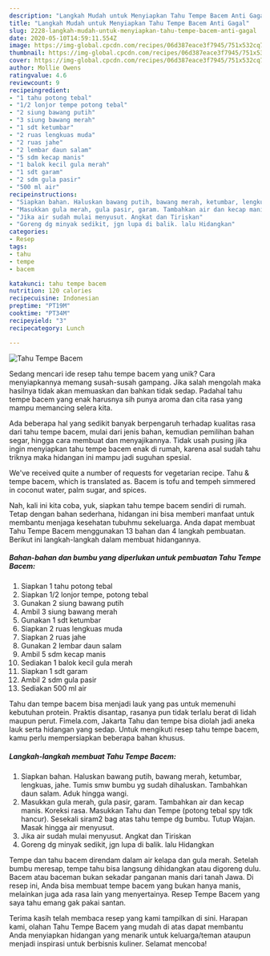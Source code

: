 ```yaml
---
description: "Langkah Mudah untuk Menyiapkan Tahu Tempe Bacem Anti Gagal"
title: "Langkah Mudah untuk Menyiapkan Tahu Tempe Bacem Anti Gagal"
slug: 2228-langkah-mudah-untuk-menyiapkan-tahu-tempe-bacem-anti-gagal
date: 2020-05-10T14:59:11.554Z
image: https://img-global.cpcdn.com/recipes/06d387eace3f7945/751x532cq70/tahu-tempe-bacem-foto-resep-utama.jpg
thumbnail: https://img-global.cpcdn.com/recipes/06d387eace3f7945/751x532cq70/tahu-tempe-bacem-foto-resep-utama.jpg
cover: https://img-global.cpcdn.com/recipes/06d387eace3f7945/751x532cq70/tahu-tempe-bacem-foto-resep-utama.jpg
author: Mollie Owens
ratingvalue: 4.6
reviewcount: 9
recipeingredient:
- "1 tahu potong tebal"
- "1/2 lonjor tempe potong tebal"
- "2 siung bawang putih"
- "3 siung bawang merah"
- "1 sdt ketumbar"
- "2 ruas lengkuas muda"
- "2 ruas jahe"
- "2 lembar daun salam"
- "5 sdm kecap manis"
- "1 balok kecil gula merah"
- "1 sdt garam"
- "2 sdm gula pasir"
- "500 ml air"
recipeinstructions:
- "Siapkan bahan. Haluskan bawang putih, bawang merah, ketumbar, lengkuas, jahe. Tumis smw bumbu yg sudah dihaluskan. Tambahkan daun salam. Aduk hingga wangi."
- "Masukkan gula merah, gula pasir, garam. Tambahkan air dan kecap manis. Koreksi rasa. Masukkan Tahu dan Tempe (potong tebal spy tdk hancur). Sesekali siram2 bag atas tahu tempe dg bumbu. Tutup Wajan. Masak hingga air menyusut."
- "Jika air sudah mulai menyusut. Angkat dan Tiriskan"
- "Goreng dg minyak sedikit, jgn lupa di balik. lalu Hidangkan"
categories:
- Resep
tags:
- tahu
- tempe
- bacem

katakunci: tahu tempe bacem 
nutrition: 120 calories
recipecuisine: Indonesian
preptime: "PT19M"
cooktime: "PT34M"
recipeyield: "3"
recipecategory: Lunch

---
```



![Tahu Tempe Bacem](https://img-global.cpcdn.com/recipes/06d387eace3f7945/751x532cq70/tahu-tempe-bacem-foto-resep-utama.jpg)

Sedang mencari ide resep tahu tempe bacem yang unik? Cara menyiapkannya memang susah-susah gampang. Jika salah mengolah maka hasilnya tidak akan memuaskan dan bahkan tidak sedap. Padahal tahu tempe bacem yang enak harusnya sih punya aroma dan cita rasa yang mampu memancing selera kita.

Ada beberapa hal yang sedikit banyak berpengaruh terhadap kualitas rasa dari tahu tempe bacem, mulai dari jenis bahan, kemudian pemilihan bahan segar, hingga cara membuat dan menyajikannya. Tidak usah pusing jika ingin menyiapkan tahu tempe bacem enak di rumah, karena asal sudah tahu triknya maka hidangan ini mampu jadi suguhan spesial.

We&#39;ve received quite a number of requests for vegetarian recipe. Tahu &amp; tempe bacem, which is translated as. Bacem is tofu and tempeh simmered in coconut water, palm sugar, and spices.


Nah, kali ini kita coba, yuk, siapkan tahu tempe bacem sendiri di rumah. Tetap dengan bahan sederhana, hidangan ini bisa memberi manfaat untuk membantu menjaga kesehatan tubuhmu sekeluarga. Anda dapat membuat Tahu Tempe Bacem menggunakan 13 bahan dan 4 langkah pembuatan. Berikut ini langkah-langkah dalam membuat hidangannya.

<!--inarticleads1-->

##### Bahan-bahan dan bumbu yang diperlukan untuk pembuatan Tahu Tempe Bacem:

1. Siapkan 1 tahu potong tebal
1. Siapkan 1/2 lonjor tempe, potong tebal
1. Gunakan 2 siung bawang putih
1. Ambil 3 siung bawang merah
1. Gunakan 1 sdt ketumbar
1. Siapkan 2 ruas lengkuas muda
1. Siapkan 2 ruas jahe
1. Gunakan 2 lembar daun salam
1. Ambil 5 sdm kecap manis
1. Sediakan 1 balok kecil gula merah
1. Siapkan 1 sdt garam
1. Ambil 2 sdm gula pasir
1. Sediakan 500 ml air


Tahu dan tempe bacem bisa menjadi lauk yang pas untuk memenuhi kebutuhan protein. Praktis disantap, rasanya pun tidak terlalu berat di lidah maupun perut. Fimela.com, Jakarta Tahu dan tempe bisa diolah jadi aneka lauk serta hidangan yang sedap. Untuk mengikuti resep tahu tempe bacem, kamu perlu mempersiapkan beberapa bahan khusus. 

<!--inarticleads2-->

##### Langkah-langkah membuat Tahu Tempe Bacem:

1. Siapkan bahan. Haluskan bawang putih, bawang merah, ketumbar, lengkuas, jahe. Tumis smw bumbu yg sudah dihaluskan. Tambahkan daun salam. Aduk hingga wangi.
1. Masukkan gula merah, gula pasir, garam. Tambahkan air dan kecap manis. Koreksi rasa. Masukkan Tahu dan Tempe (potong tebal spy tdk hancur). Sesekali siram2 bag atas tahu tempe dg bumbu. Tutup Wajan. Masak hingga air menyusut.
1. Jika air sudah mulai menyusut. Angkat dan Tiriskan
1. Goreng dg minyak sedikit, jgn lupa di balik. lalu Hidangkan


Tempe dan tahu bacem direndam dalam air kelapa dan gula merah. Setelah bumbu meresap, tempe tahu bisa langsung dihidangkan atau digoreng dulu. Bacem atau baceman bukan sekadar panganan manis dari tanah Jawa. Di resep ini, Anda bisa membuat tempe bacem yang bukan hanya manis, melainkan juga ada rasa lain yang menyertainya. Resep Tempe Bacem yang saya tahu emang gak pakai santan. 

Terima kasih telah membaca resep yang kami tampilkan di sini. Harapan kami, olahan Tahu Tempe Bacem yang mudah di atas dapat membantu Anda menyiapkan hidangan yang menarik untuk keluarga/teman ataupun menjadi inspirasi untuk berbisnis kuliner. Selamat mencoba!
